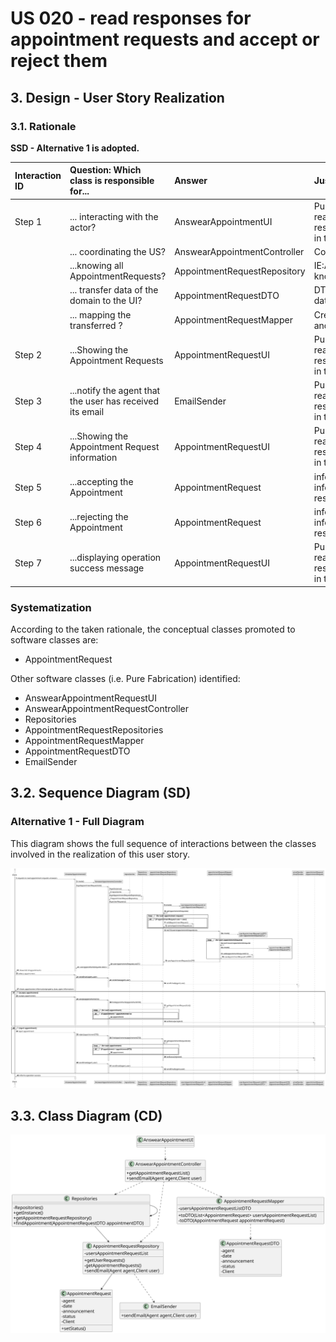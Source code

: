 # US 020 - read responses for appointment requests and accept or reject them

## 3. Design - User Story Realization 

### 3.1. Rationale

**SSD - Alternative 1 is adopted.**

| Interaction ID | Question: Which class is responsible for... | Answer               | Justification (with patterns)                                                                                 |
|:-------------  |:--------------------- |:---------------------|:--------------------------------------------------------------------------------------------------------------|
| Step 1  		 |	... interacting with the actor? | AnswearAppointmentUI        | Pure Fabrication: there is no reason to assign this responsibility to any existing class in the Domain Model. |
| 			  		 |	... coordinating the US? | AnswearAppointmentController | Controller   |
|  		 |	...knowing all AppointmentRequests?|   AppointmentRequestRepository   | IE:AppointmentRequestRepository knows all AppointmentRequests|
|		 |... transfer data of the domain to the UI?| AppointmentRequestDTO                | DTO: separating UI and domain data.  |
| 	 |... mapping the transferred ?|AppointmentRequestMapper|Creator: sits between the domain and the DTO							 |                      |
| Step 2|	...Showing the Appointment Requests|    AppointmentRequestUI     |   Pure Fabrication: there is no reason to assign this responsibility to any existing class in the Domain Model.   |  
| Step 3|	...notify the agent that the user has received its email|    EmailSender    |   Pure Fabrication: there is no reason to assign this responsibility to any existing class in the Domain Model.   |     
| Step 4|	...Showing the Appointment Request information|    AppointmentRequestUI     |   Pure Fabrication: there is no reason to assign this responsibility to any existing class in the Domain Model.   | 
| Step 5|	...accepting the Appointment|    AppointmentRequest     |   information expert: knows its information therefore is responsible for its status |  
| Step 6|	...rejecting the Appointment|    AppointmentRequest     |   information expert: knows its information therefore is responsible for its status | 
| Step 7|	...displaying operation success message|    AppointmentRequestUI     |   Pure Fabrication: there is no reason to assign this responsibility to any existing class in the Domain Model.   |  
### Systematization ##

According to the taken rationale, the conceptual classes promoted to software classes are: 

 * AppointmentRequest

Other software classes (i.e. Pure Fabrication) identified: 

 * AnswearAppointmentRequestUI  
 * AnswearAppointmentRequestController
 * Repositories
 * AppointmentRequestRepositories
 * AppointmentRequestMapper
 * AppointmentRequestDTO
 * EmailSender


## 3.2. Sequence Diagram (SD)

### Alternative 1 - Full Diagram

This diagram shows the full sequence of interactions between the classes involved in the realization of this user story.

![Sequence Diagram - Full](svg/us20sd.svg)

## 3.3. Class Diagram (CD)

![Class Diagram](svg/us20cd.svg)